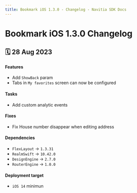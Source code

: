 ```yaml
---
title: Bookmark iOS 1.3.0 - Changelog - Navitia SDK Docs
---
```


# Bookmark iOS 1.3.0 Changelog

<h2>🗓 28 Aug 2023</h2>

#### Features 
- Add `ShowBack` param
- Tabs in `My favorites` screen can now be configured

#### Tasks
- Add custom analytic events

#### Fixes
- Fix House number disappear when editing address

#### Dependencies
- `FlexLayout` -> `1.3.31`
- `RealmSwift` -> `10.42.0`
- `DesignEngine` -> `2.7.0`
- `RouterEngine` -> `1.0.0`

#### Deployment target
-  `iOS 14` minimun
